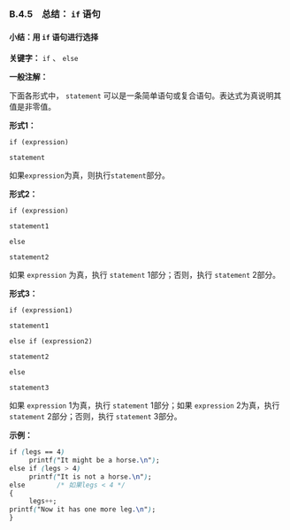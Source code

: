 ### B.4.5　总结： `if` 语句

#### 小结：用 `if` 语句进行选择

**关键字：**  `if` 、 `else`

**一般注解：**

下面各形式中， `statement` 可以是一条简单语句或复合语句。表达式为真说明其值是非零值。

**形式1：**

`if (expression)`

`statement`

如果`expression`为真，则执行`statement`部分。

**形式2：**

`if (expression)`

`statement1`

`else`

`statement2`

如果 `expression` 为真，执行 `statement` 1部分；否则，执行 `statement` 2部分。

**形式3：**

`if (expression1)`

`statement1`

`else if (expression2)`

`statement2`

`else`

`statement3`

如果 `expression` 1为真，执行 `statement` 1部分；如果 `expression` 2为真，执行 `statement` 2部分；否则，执行 `statement` 3部分。

**示例：**

```css
if (legs == 4)
     printf("It might be a horse.\n");
else if (legs > 4)
     printf("It is not a horse.\n");
else        /* 如果legs < 4 */
{
     legs++;
printf("Now it has one more leg.\n");
}
```

